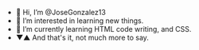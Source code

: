 - 👋 Hi, I’m @JoseGonzalez13
- 👀 I’m interested in learning new things.
- 🌱 I’m currently learning HTML code writing, and CSS.
-  ▼▲ And that's it, not much more to say.

